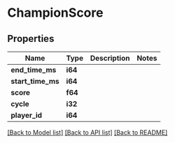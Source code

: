 # ChampionScore

## Properties

Name | Type | Description | Notes
------------ | ------------- | ------------- | -------------
**end_time_ms** | **i64** |  | 
**start_time_ms** | **i64** |  | 
**score** | **f64** |  | 
**cycle** | **i32** |  | 
**player_id** | **i64** |  | 

[[Back to Model list]](../README.md#documentation-for-models) [[Back to API list]](../README.md#documentation-for-api-endpoints) [[Back to README]](../README.md)


